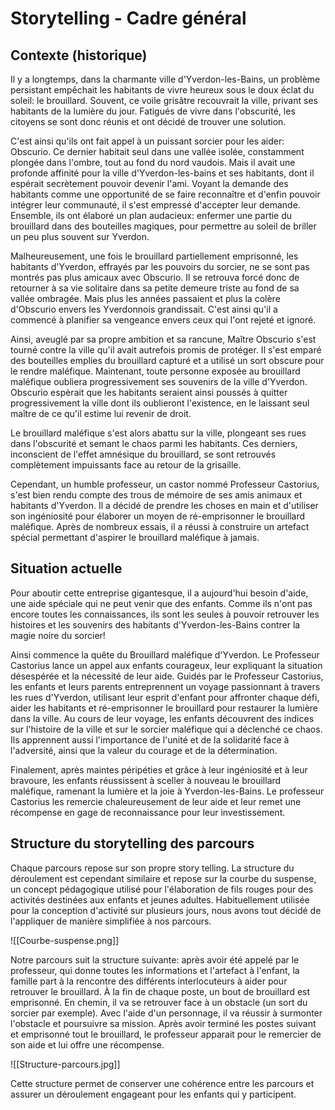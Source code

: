 # Storytelling  - Cadre général

## Contexte (historique)

Il y a longtemps, dans la charmante ville d'Yverdon-les-Bains, un problème persistant empêchait les habitants de vivre heureux sous le doux éclat du soleil: le brouillard. Souvent, ce voile grisâtre recouvrait  la ville, privant ses habitants de la lumière du jour. Fatigués de vivre dans l'obscurité, les citoyens se sont donc réunis et ont décidé de trouver une solution.

C'est ainsi qu'ils ont fait appel à un puissant sorcier pour les aider: Obscurio. Ce dernier habitait seul dans une vallée isolée, constamment plongée dans l'ombre, tout au fond du nord vaudois. Mais il avait une profonde affinité pour la ville d'Yverdon-les-bains et ses habitants, dont il espérait secrètement pouvoir devenir l'ami. Voyant la demande des habitants comme une opportunité de se faire reconnaître et d'enfin pouvoir intégrer leur communauté, il s'est empressé d'accepter leur demande. Ensemble, ils ont élaboré un plan audacieux: enfermer une partie du brouillard dans des bouteilles magiques, pour permettre au soleil de briller un peu plus souvent sur Yverdon.

Malheureusement, une fois le brouillard partiellement emprisonné, les habitants d'Yverdon, effrayés par les pouvoirs du sorcier, ne se sont pas montrés pas plus amicaux avec Obscurio. Il se retrouva forcé donc de retourner à sa vie solitaire dans sa petite demeure triste au fond de sa vallée ombragée. Mais plus les années passaient et plus la colère d'Obscurio envers les Yverdonnois grandissait. C'est ainsi qu'il a commencé à planifier sa vengeance envers ceux qui l'ont rejeté et ignoré. 

Ainsi, aveuglé par sa propre ambition et sa rancune, Maître Obscurio s'est tourné contre la ville qu'il avait autrefois promis de protéger. Il s'est emparé des bouteilles emplies du brouillard capturé et a utilisé un sort obscure pour le rendre maléfique. Maintenant, toute personne exposée au brouillard maléfique oubliera progressivement ses souvenirs de la ville d'Yverdon. Obscurio espèrait que les habitants seraient ainsi poussés à quitter progressivement la ville dont ils oublieront l'existence, en le laissant seul maître de ce qu'il estime lui revenir de droit. 

Le brouillard maléfique s'est alors abattu sur la ville, plongeant ses rues dans l'obscurité et semant le chaos parmi les habitants. Ces derniers, inconscient de l'effet amnésique du brouillard, se sont retrouvés complètement impuissants face au retour de la grisaille. 

Cependant, un humble professeur, un castor nommé Professeur Castorius, s'est bien rendu compte des trous de mémoire de ses amis animaux et habitants d'Yverdon. Il a décidé de prendre les choses en main et d'utiliser son ingéniosité pour élaborer un moyen de ré-emprisonner le brouillard maléfique. Après de nombreux essais, il a réussi à construire un artefact spécial permettant d'aspirer le brouillard maléfique à jamais. 

## Situation actuelle

Pour aboutir cette entreprise gigantesque, il a aujourd'hui besoin d'aide, une aide spéciale qui ne peut venir que des enfants. Comme ils n'ont pas encore toutes les connaissances, ils sont les seules à pouvoir retrouver les histoires et les souvenirs des habitants d'Yverdon-les-Bains contrer la magie noire du sorcier! 

Ainsi commence la quête du Brouillard maléfique d'Yverdon. Le Professeur Castorius lance un appel aux enfants courageux, leur expliquant la situation désespérée et la nécessité de leur aide. Guidés par le Professeur Castorius, les enfants et leurs parents entreprennent un voyage passionnant à travers les rues d'Yverdon, utilisant leur esprit d'enfant pour affronter chaque défi, aider les habitants et ré-emprisonner le brouillard pour restaurer la lumière dans la ville. Au cours de leur voyage, les enfants découvrent des indices sur l'histoire de la ville et sur le sorcier maléfique qui a déclenché ce chaos. Ils apprennent aussi l'importance de l'unité et de la solidarité face à l'adversité, ainsi que la valeur du courage et de la détermination.

Finalement, après maintes péripéties et grâce à leur ingéniosité et à leur bravoure, les enfants réussissent à sceller à nouveau le brouillard maléfique, ramenant la lumière et la joie à Yverdon-les-Bains. Le professeur Castorius les remercie chaleureusement de leur aide et leur remet une récompense en gage de reconnaissance pour leur investissement. 

## Structure du storytelling des parcours

Chaque parcours repose sur son propre story telling. La structure du déroulement est cependant similaire et repose sur la courbe du suspense, un concept pédagogique utilisé pour l'élaboration de fils rouges pour des activités destinées aux enfants et jeunes adultes. Habituellement utilisée pour la conception d'activité sur plusieurs jours, nous avons tout décidé de l'appliquer de manière simplifiée à nos parcours. 

![[Courbe-suspense.png]]

Notre parcours suit la structure suivante: après avoir été appelé par le professeur, qui donne toutes les informations et l'artefact à l'enfant, la famille part à la rencontre des différents interlocuteurs à aider pour retrouver le brouillard. À la fin de chaque poste, un bout de brouillard est emprisonné. En chemin, il va se retrouver face à un obstacle (un sort du sorcier par exemple). Avec l'aide d'un personnage, il va réussir à surmonter l'obstacle et poursuivre sa mission. Après avoir terminé les postes suivant et emprisonné tout le brouillard, le professeur apparait pour le remercier de son aide et lui offre une récompense. 

![[Structure-parcours.jpg]]

Cette structure permet de conserver une cohérence entre les parcours et assurer un déroulement engageant pour les enfants qui y participent. 